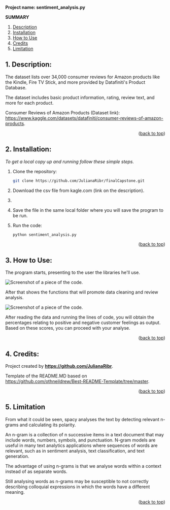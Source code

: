 **Project name: sentiment_analysis.py**

**SUMMARY**
  
1. [Description](#1-description)
2. [Installation](#2-installation)
3. [How to Use](#3-how-to-use)
4. [Credits](#4-credits)
5. [Limitation](#5-limitation)

<a name="readme-top"></a>

## 1. Description: 

The dataset lists over 34,000 consumer reviews for Amazon products like the Kindle, Fire TV Stick, and more provided by Datafiniti's Product Database. 

The dataset includes basic product information, rating, review text, and more for each product.

Consumer Reviews of Amazon Products (Dataset link):  https://www.kaggle.com/datasets/datafiniti/consumer-reviews-of-amazon-products.


<p align="right">(<a href="#readme-top">back to top</a>)</p>

## 2. Installation:

_To get a local copy up and running follow these simple steps._

1. Clone the repository:
   ```sh
   git clone https://github.com/JulianaRibr/finalCapstone.git
   ```
2. Download the csv file from kagle.com (link on the description).
3. 
4. Save the file in the same local folder where you will save the program to be run.

5. Run the code:
   ```sh
   python sentiment_analysis.py
   ```


<p align="right">(<a href="#readme-top">back to top</a>)</p>

## 3. How to Use:

The program starts, presenting to the user the libraries he'll use.

![Screenshot of a piece of the code.](https://github.com/JulianaRibr/finalCapstone/assets/153245025/641ac39f-e5ae-49b7-9a4a-bf7497c25876)

After that shows the functions that will promote data cleaning and review analysis.

![Screenshot of a piece of the code.](https://github.com/JulianaRibr/finalCapstone/assets/153245025/641ac39f-e5ae-49b7-9a4a-bf7497c25876)

After reading the data and running the lines of code,  you will obtain the
percentages relating to positive and negative customer feelings as output. Based on these scores, you can proceed with your analyse.




<p align="right">(<a href="#readme-top">back to top</a>)</p>

## 4. Credits:
Project created by **<https://github.com/JulianaRibr>**.

Template of the README.MD based on <https://github.com/othneildrew/Best-README-Template/tree/master>.

<p align="right">(<a href="#readme-top">back to top</a>)</p>

## 5. Limitation

From what it could be seen, spacy analyses the text by detecting relevant n-grams  and calculating its polarity. 

An n-gram is a collection of n successive items in a text document that may include words, numbers, symbols, and punctuation. 
N-gram models are useful in many text analytics applications where sequences of words are relevant, such as in sentiment analysis, text classification, and text generation.

The advantage of using n-grams is that we analyse words within a context instead of as separate words.

Still analysing words as n-grams may be susceptible to not correctly describing colloquial expressions in which the words have a different meaning.
 

<p align="right">(<a href="#readme-top">back to top</a>)</p>
